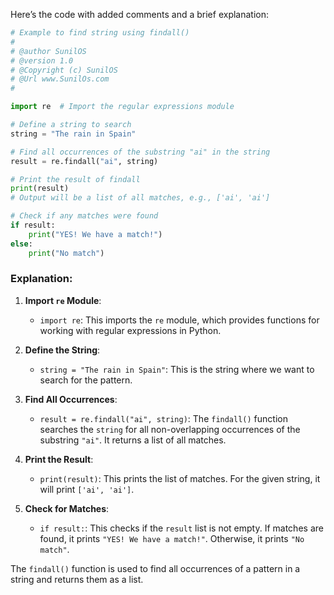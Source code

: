 Here’s the code with added comments and a brief explanation:

```python
# Example to find string using findall() 
#
# @author SunilOS  
# @version 1.0
# @Copyright (c) SunilOS  
# @Url www.SunilOs.com
#

import re  # Import the regular expressions module

# Define a string to search
string = "The rain in Spain"

# Find all occurrences of the substring "ai" in the string
result = re.findall("ai", string) 

# Print the result of findall
print(result)  
# Output will be a list of all matches, e.g., ['ai', 'ai']

# Check if any matches were found
if result:
    print("YES! We have a match!")
else:
    print("No match")
```

### Explanation:

1. **Import `re` Module**:
   - `import re`: This imports the `re` module, which provides functions for working with regular expressions in Python.

2. **Define the String**:
   - `string = "The rain in Spain"`: This is the string where we want to search for the pattern.

3. **Find All Occurrences**:
   - `result = re.findall("ai", string)`: The `findall()` function searches the `string` for all non-overlapping occurrences of the substring `"ai"`. It returns a list of all matches.

4. **Print the Result**:
   - `print(result)`: This prints the list of matches. For the given string, it will print `['ai', 'ai']`.

5. **Check for Matches**:
   - `if result:`: This checks if the `result` list is not empty. If matches are found, it prints `"YES! We have a match!"`. Otherwise, it prints `"No match"`.

The `findall()` function is used to find all occurrences of a pattern in a string and returns them as a list.
